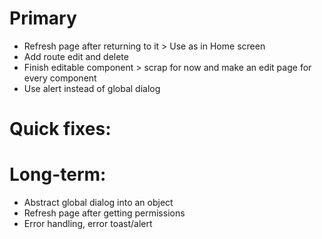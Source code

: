 # Primary

- Refresh page after returning to it > Use as in Home screen
- Add route edit and delete
- Finish editable component > scrap for now and make an edit page for every component
- Use alert instead of global dialog

# Quick fixes:

# Long-term:

- Abstract global dialog into an object
- Refresh page after getting permissions
- Error handling, error toast/alert
